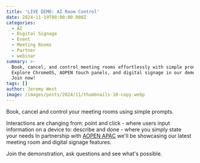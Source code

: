 ```yaml
---
title: 'LIVE DEMO: AI Room Control'
date: 2024-11-19T00:00:00.000Z
categories:
  - AI
  - Digital Signage
  - Event
  - Meeting Rooms
  - Partner
  - webinar
summary: >-
  Book, cancel, and control meeting rooms effortlessly with simple prompts.
  Explore ChromeOS, AOPEN touch panels, and digital signage in our demo event.
  Join now!
tags: []
author: Jeremy West
image: /images/posts/2024/11/thumbnails-10-copy.webp
---
```

Book, cancel and control your meeting rooms using simple prompts.

Interactions are changing from: point and click - where users input information on a device to: describe and done - where you simply state your needs In partnership with [AOPEN APAC](https://www.linkedin.com/company/aopen-apac/) we'll be showcasing our latest meeting room and digital signage features.

Join the demonstration, ask questions and see what's possible.
